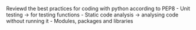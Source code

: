 Reviewd the best practices for coding with python according to PEP8
    - Unit testing -> for testing functions
    - Static code analysis -> analysing code without running it
    - Modules, packages and libraries